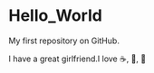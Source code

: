 # Hello_World

My first repository on GitHub.

I have a great girlfriend.I love :coffee:, :pizza:, :car:
